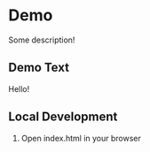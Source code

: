 # Demo

Some description!


## Demo Text

Hello!

## Local Development

1. Open index.html in your browser
